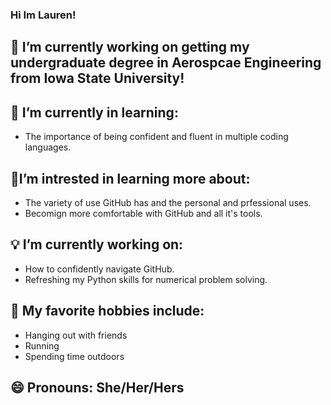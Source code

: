 ### Hi Im Lauren!


## 🔭 I’m currently working on getting my undergraduate degree in Aerospcae Engineering from Iowa State University!
## 🌱 I’m currently in learning:
* The importance of being confident and fluent in multiple coding languages.
## 🧐I’m intrested in learning more about:
* The variety of use GitHub has and the personal and prfessional uses.
* Becomign more comfortable with GitHub and all it's tools. 
## 💡 I’m currently working on:
* How to confidently navigate GitHub. 
* Refreshing my Python skills for numerical problem solving. 
## 💬 My favorite hobbies include:
* Hanging out with friends
* Running
* Spending time outdoors
## 😄 Pronouns: She/Her/Hers


